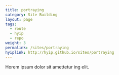 ```yaml
---
title: portraying
category: Site Building
layout: page
tags:
  - route
  - hyip
  - repo
weight: 3
permalink: /sites/portraying
hyiplink: http://hyip.github.io/sites/portraying
---
```


Horem ipsum dolor sit amettetur ing elit. 
